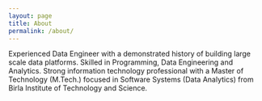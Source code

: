 ```yaml
---
layout: page
title: About
permalink: /about/
---
```


Experienced Data Engineer with a demonstrated history of building large scale data platforms. Skilled in Programming, Data Engineering and Analytics. Strong information technology professional with a Master of Technology (M.Tech.) focused in Software Systems (Data Analytics) from Birla Institute of Technology and Science.
